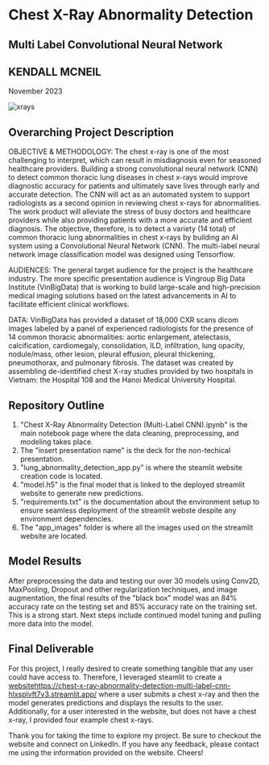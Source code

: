 # Chest X-Ray Abnormality Detection 
## Multi Label Convolutional Neural Network
## KENDALL MCNEIL
November 2023

![xrays](https://github.com/kmcneil901/Chest-X-Ray-Abnormality-Detection-Multi-Label-CNN/assets/139075900/8f09dfde-d263-4b91-88e0-92069c54035d)

## Overarching Project Description
OBJECTIVE & METHODOLOGY: The chest x-ray is one of the most challenging to interpret, which can result in misdiagnosis even for seasoned healthcare providers. Building a strong convolutional neural network (CNN) to detect common thoracic lung diseases in chest x-rays would improve diagnostic accuracy for patients and ultimately save lives through early and accurate detection. The CNN will act as an automated system to support radiologists as a second opinion in reviewing chest x-rays for abnormalities. The work product will alleviate the stress of busy doctors and healthcare providers while also providing patients with a more accurate and efficient diagnosis. The objective, therefore, is to detect a variety (14 total) of common thoracic lung abnormalities in chest x-rays by building an AI system using a Convolutional Neural Network (CNN). The multi-label neural network image classification model was designed using Tensorflow. 

AUDIENCES: The general target audience for the project is the healthcare industry. The more specific presentation audience is Vingroup Big Data Institute (VinBigData) that is working to build large-scale and high-precision medical imaging solutions based on the latest advancements in AI to facilitate efficient clinical workflows.

DATA: VinBigData has provided a dataset of 18,000 CXR scans dicom images labeled by a panel of experienced radiologists for the presence of 14 common thoracic abnormalities: aortic enlargement, atelectasis, calcification, cardiomegaly, consolidation, ILD, infiltration, lung opacity, nodule/mass, other lesion, pleural effusion, pleural thickening, pneumothorax, and pulmonary fibrosis. The dataset was created by assembling de-identified chest X-ray studies provided by two hospitals in Vietnam: the Hospital 108 and the Hanoi Medical University Hospital.

## Repository Outline
1. "Chest X-Ray Abnormality Detection (Multi-Label CNN).ipynb" is the main notebook page where the data cleaning, preprocessing, and modeling takes place.
2. The "insert presentation name" is the deck for the non-techical presentation. 
3. "lung_abnormality_detection_app.py" is where the steamlit website creation code is located.
4. "model.h5" is the final model that is linked to the deployed streamlit website to generate new predictions.
5. "requirements.txt" is the documentation about the environment setup to ensure seamless deployment of the streamlit webste despite any environment dependencies.
6. The "app_images" folder is where all the images used on the streamlit website are located.

## Model Results
After preprocessing the data and testing our over 30 models using Conv2D, MaxPooling, Dropout and other regularization techniques, and image augmentation, the final results of the "black box" model was an 84% accuracy rate on the testing set and 85% accuracy rate on the training set. This is a strong start. Next steps include continued model tuning and pulling more data into the model. 

## Final Deliverable
For this project, I really desired to create something tangible that any user could have access to. Therefore, I leveraged steamlit to create a [website](https://chest-x-ray-abnormality-detection-multi-label-cnn-hlxsplvft7v3.streamlit.app/)https://chest-x-ray-abnormality-detection-multi-label-cnn-hlxsplvft7v3.streamlit.app/ where a user submits a chest x-ray and then the model generates predictions and displays the results to the user. Additionally, for a user interested in the website, but does not have a chest x-ray, I provided four example chest x-rays. 

Thank you for taking the time to explore my project. Be sure to checkout the website and connect on LinkedIn. If you have any feedback, please contact me using the information provided on the website. Cheers! 
